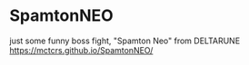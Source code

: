 # SpamtonNEO
just some funny boss fight, "Spamton Neo" from DELTARUNE
https://mctcrs.github.io/SpamtonNEO/
